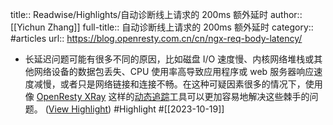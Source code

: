 title:: Readwise/Highlights/自动诊断线上请求的 200ms 额外延时
author:: [[Yichun Zhang]]
full-title:: 自动诊断线上请求的 200ms 额外延时
category:: #articles
url:: https://blog.openresty.com.cn/cn/ngx-req-body-latency/
- 长延迟问题可能有很多不同的原因，比如磁盘 I/O 速度慢、内核网络堆栈或其他网络设备的数据包丢失、CPU 使用率高导致应用程序或 web 服务器响应速度减慢，或者只是网络链接和连接不畅。在这种可疑因素很多的情况下，使用像 [OpenResty XRay](https://openresty.com.cn/cn/xray/) 这样的[动态追踪](https://blog.openresty.com.cn/cn/dynamic-tracing/)工具可以更加容易地解决这些棘手的问题。 ([View Highlight](https://read.readwise.io/read/01hd2xjgwrkmt2b3h8pe0eqnfh)) #Highlight #[[2023-10-19]]